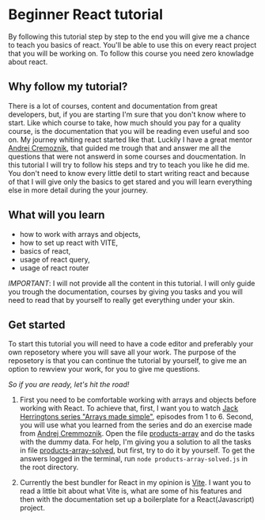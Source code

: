 # Beginner React tutorial

By following this tutorial step by step to the end you will give me a chance to teach you basics of react. You'll be able to use this on every react project that you will be working on. To follow this course you need zero knowladge about react.


## Why follow my tutorial?

There is a lot of courses, content and documentation from great developers, but, if you are starting I'm sure that you don't know where to start. Like which course to take, how much should you pay for a quality course, is the documentation that you will be reading even useful and soo on. My journey whiting react started like that. Luckily I have a great mentor [Andrej Cremoznik](https://github.com/andrejcremoznik), that guided me trough that and answer me all the questions that were not answerd in some courses and doucmentation. In this tutorial I will try to follow his steps and try to teach you like he did me. You don't need to know every little detil to start writing react and because of that I will give only the basics to get stared and you will learn everything else in more detail during the your journey.


## What will you learn

* how to work with arrays and objects,
* how to set up react with VITE,
* basics of react,
* usage of react query,
* usage of react router

*IMPORTANT*: I will not provide all the content in this tutorial. I will only guide you trough the documentation, courses by giving you tasks and you will need to read that by yourself to really get everything under your skin.


## Get started

To start this tutorial you will need to have a code editor and preferably your own reposetory where you will save all your work. The purpose of the reposetory is that you can continue the tutorial by yourself, to give me an option to rewview your work, for you to give me questions.

*So if you are ready, let's hit the road!*

1. First you need to be comfortable working with arrays and objects before working with React. To achieve that, first, I want you to watch [Jack Herringtons series "Arrays made simple"](https://www.youtube.com/watch?v=NaJI7RkSPx8&list=PLNqp92_EXZBJmAHWnJbVnXsl71hiHCrQh&index=1), episodes from 1 to 6. Second, you will use what you learned from the series and do an exercise made from [Andrej Cremmoznik](https://github.com/andrejcremoznik). Open the file [products-array](https://github.com/GalMarkelj/react-tutorial/blob/main/products-array.js) and do the tasks with the dummy data. For help, I'm giving you a solution to all the tasks in file [products-array-solved](https://github.com/GalMarkelj/react-tutorial/blob/main/products-array-solved.js), but first, try to do it by yourself. To get the answers logged in the terminal, run `node products-array-solved.js` in the root directory.

2. Currently the best bundler for React in my opinion is [Vite](https://vitejs.dev/). I want you to read a little bit about what Vite is, what are some of his features and then with the documentation set up a boilerplate for a React(Javascript) project.

